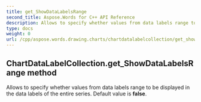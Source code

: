 ```yaml
---
title: get_ShowDataLabelsRange
second_title: Aspose.Words for C++ API Reference
description: Allows to specify whether values from data labels range to be displayed in the data labels of the entire series. Default value is false. 
type: docs
weight: 0
url: /cpp/aspose.words.drawing.charts/chartdatalabelcollection/get_showdatalabelsrange/
---
```

## ChartDataLabelCollection.get_ShowDataLabelsRange method


Allows to specify whether values from data labels range to be displayed in the data labels of the entire series. Default value is **false**. 

